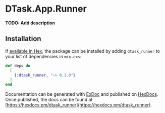 # DTask.App.Runner

**TODO: Add description**

## Installation

If [available in Hex](https://hex.pm/docs/publish), the package can be installed
by adding `dtask_runner` to your list of dependencies in `mix.exs`:

```elixir
def deps do
  [
    {:dtask_runner, "~> 0.1.0"}
  ]
end
```

Documentation can be generated with [ExDoc](https://github.com/elixir-lang/ex_doc)
and published on [HexDocs](https://hexdocs.pm). Once published, the docs can
be found at [https://hexdocs.pm/dtask_runner](https://hexdocs.pm/dtask_runner).


